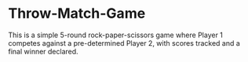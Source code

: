 # Throw-Match-Game
This is a simple 5-round rock-paper-scissors game where Player 1 competes against a pre-determined Player 2, with scores tracked and a final winner declared.
